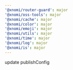 ```yaml
---
'@xnomi/router-guard': major
'@xnomi/oss-tools': major
'@xnomi/cache': major
'@xnomi/color': major
'@xnomi/emoji': major
'@xnomi/utils': major
'@xnomi/time': major
'@xnomi/log': major
'@xnomi/is': major
---
```


update publishConfig
